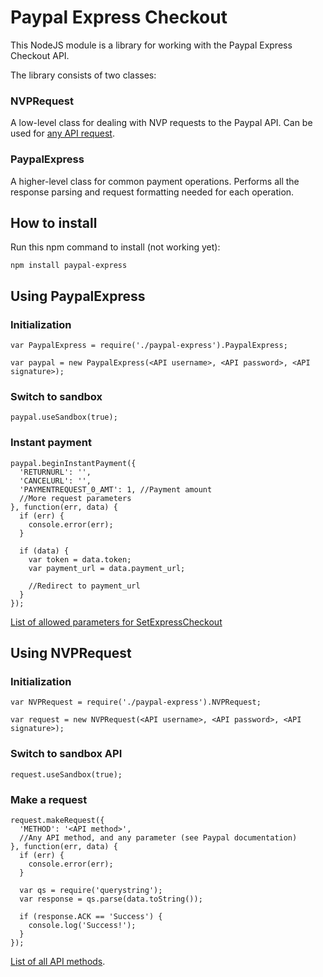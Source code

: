 Paypal Express Checkout
=======================
This NodeJS module is a library for working with the Paypal Express Checkout API.

The library consists of two classes:

### NVPRequest
A low-level class for dealing with NVP requests to the Paypal API. Can be used for [any API request](https://cms.paypal.com/uk/cgi-bin/?cmd=_render-content&content_ID=developer/howto_api_reference).

### PaypalExpress
A higher-level class for common payment operations. Performs all the response parsing and request formatting needed for each operation.

## How to install
Run this npm command to install (not working yet):

    npm install paypal-express

## Using PaypalExpress

### Initialization

    var PaypalExpress = require('./paypal-express').PaypalExpress;

    var paypal = new PaypalExpress(<API username>, <API password>, <API signature>);

### Switch to sandbox

    paypal.useSandbox(true);

### Instant payment

    paypal.beginInstantPayment({
      'RETURNURL': '',
      'CANCELURL': '',
      'PAYMENTREQUEST_0_AMT': 1, //Payment amount
      //More request parameters
    }, function(err, data) {
      if (err) {
        console.error(err);
      }

      if (data) {
        var token = data.token;
        var payment_url = data.payment_url;

        //Redirect to payment_url
      }
    });

[List of allowed parameters for SetExpressCheckout](https://cms.paypal.com/uk/cgi-bin/?cmd=_render-content&content_ID=developer/e_howto_api_nvp_r_SetExpressCheckout)

## Using NVPRequest

### Initialization

    var NVPRequest = require('./paypal-express').NVPRequest;

    var request = new NVPRequest(<API username>, <API password>, <API signature>);

### Switch to sandbox API

    request.useSandbox(true);

### Make a request

    request.makeRequest({
      'METHOD': '<API method>',
      //Any API method, and any parameter (see Paypal documentation)
    }, function(err, data) {
      if (err) {
        console.error(err);
      }

      var qs = require('querystring');
      var response = qs.parse(data.toString());

      if (response.ACK == 'Success') {
        console.log('Success!');
      }
    });

[List of all API methods](https://cms.paypal.com/uk/cgi-bin/?cmd=_render-content&content_ID=developer/howto_api_reference).

